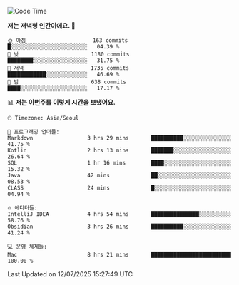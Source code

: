  <!--START_SECTION:waka-->
![Code Time](http://img.shields.io/badge/Code%20Time-662%20hrs%208%20mins-blue)

**저는 저녁형 인간이에요. 🦉** 

```text
🌞 아침                     163 commits         █░░░░░░░░░░░░░░░░░░░░░░░░   04.39 % 
🌆 낮　                     1180 commits        ████████░░░░░░░░░░░░░░░░░   31.75 % 
🌃 저녁                     1735 commits        ████████████░░░░░░░░░░░░░   46.69 % 
🌙 밤　                     638 commits         ████░░░░░░░░░░░░░░░░░░░░░   17.17 % 
```


📊 **저는 이번주를 이렇게 시간을 보냈어요.** 

```text
🕑︎ Timezone: Asia/Seoul

💬 프로그래밍 언어들: 
Markdown                 3 hrs 29 mins       ██████████░░░░░░░░░░░░░░░   41.75 % 
Kotlin                   2 hrs 13 mins       ███████░░░░░░░░░░░░░░░░░░   26.64 % 
SQL                      1 hr 16 mins        ████░░░░░░░░░░░░░░░░░░░░░   15.32 % 
Java                     42 mins             ██░░░░░░░░░░░░░░░░░░░░░░░   08.53 % 
CLASS                    24 mins             █░░░░░░░░░░░░░░░░░░░░░░░░   04.94 % 

🔥 에디터들: 
IntelliJ IDEA            4 hrs 54 mins       ███████████████░░░░░░░░░░   58.76 % 
Obsidian                 3 hrs 26 mins       ██████████░░░░░░░░░░░░░░░   41.24 % 

💻 운영 체제들: 
Mac                      8 hrs 21 mins       █████████████████████████   100.00 % 
```


 Last Updated on 12/07/2025 15:27:49 UTC
<!--END_SECTION:waka-->
